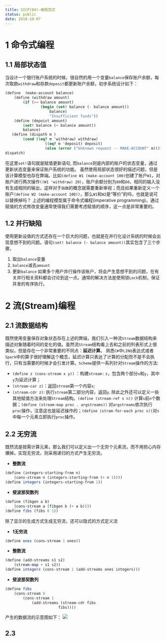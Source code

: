 ```yaml
---
title: SICP(04)-编程范式
status: public
date: 2018-10-07
---
```


# 1 命令式编程
## 1.1 局部状态值
当设计一个银行账户系统的时候，很自然的用一个变量`balance`保存账户余额，每次取款`withdraw`和存款`deposit`都更新账户余额，初步系统设计如下：
```scheme
(define  (make-account balance)
    (define (withdraw amount)
        (if (>= balance amount)
                (begin (set! balance (- balance amount))
                    balance)
                    "Insufficient funds"))
    (define (depoist amount)
        (set! balance (+ balance amount))
        balance)
   (define (dispath m )
        (cond ((eq? m 'withdraw) withdraw)
                  ((eq? m 'deposit) deposit)
                  (else (error ("Unknown request -- MAKE-ACCOUNT" m))))
dispatch)
```
在这里`set!`语句就是赋值更新语句, 而`balance`则是内部的账户的状态变量，通过更新状态变量来保证账户系统的功能。
虽然使用局部状态很好的描述问题，但是该计算模型也存在弊端。比如`(define W1 (make-account 100)`创建了账户`W1`，对账户进行两次操作`((W1 'withdraw) 20)`，账户余额分别为`80`和`60`，相同的输入没有生成相同的输出，这样对于`函数`的概念就需要重新审视；而且如果重新定义一个账户`(define W2 (make-account 100))`，那么`W1`和`W2`是“等价”的吗，也就是说可以替换掉吗？
上述的编程模型属于命令式编程(imperative programming)，通过赋值的方式修改变量通常使得我们需要考虑赋值的顺序，这一点是非常重要的。
## 1.2 并行缺陷
使用更新设值的方式还存在一个巨大的问题，也就是在并行化设计系统的时候会出现意想不到的问题。语句`(set! balance (- balance amount))`其实包含了三个步骤，
1. 取出`balance`变量
2. `balance`减去`amount`
3. 更新`balance`
如果多个用户并行操作该账户，将会产生意想不到的问题，在有关并行相关资料都会讨论到这一点。通常的解决方法是使用锁`Lock`机制，保证并发的有序执行。
# 2 流(Stream)编程
## 2.1 流数据结构
既然使用变量保存对象状态存在上述的弊端，我们引入一种流`Stream`数据结构来描述对象随着时间的变化的值。虽然流`Stream`结构看上去和之前的列表形式上很类似，但是存在一个非常重要的不同点：**延迟计算**。
熟悉`C#`中`LINQ`表达式或者`Spark`中的算子很好理解这个概念，延迟计算只表达了计算的分配而不是不会执行，只有当需要的时候才会引发计算。`Scheme`提供一系列针对`Stream`操作的方法:
- `(define z (cons-stream x y))` ：构建`stream:` `z`，包含两个部分`x`和`y`，其中`y`为延迟计算；
- `(stream-car z)`：返回`stream`第一个内容`x`;
- `(stream-cdr z)`: 执行`stream`第二部分内容，返回`y`.
除此之外还可以定义一些其他赋值方法来处理`Stream`结构。`(define (stream-ref s n))` 计算`s`前`n`个数据；`(define (stream-map proc . argstreams))` 对`argstreams`依次执行`proc`操作，注意这也是延迟操作的；`(define (stram-for-each proc s))`对`s`中每一个元素立即执行`proc`操作。

## 2.2 无穷流
既然流是按需计算元素，那么我们可以定义出一个无穷个元素流，而不用担心内存爆掉。实现无穷流，则采用递归的方式产生无穷流。

-  **整数流**
```scheme
(define (integers-starting-from n)
    (cons-stream n (integers-starting-from (+ n 1))))
(define integers (integers-starting-from 1))
```
-  **斐波那契数列**
```scheme
(define (fibgen a b)
    (cons-stream a (fibgen b (+ a b))))
(define fibs (fibs 0 1))
```
除了显示的生成方式生成无穷流，还可以隐式的方式定义流
- **1无穷流**
```scheme
(define ones (cons-stream 1 ones))
```
- **整数流**
```scheme
(define (add-streams s1 s2)
    (stream-map + s1 s2))
(define integers (cons-stream 1 (add-streams ones integers)))
```
- **斐波那契数列**
```scheme
(define fibs
    (cons-stream 0
        (cons-stream 1
            (add-streams (stream-cdr fibs
                        fibs))))
```
产生的数据流的示意图如下：
![](./_image/2018-10-08-19-30-46.jpg)

## 2.3 